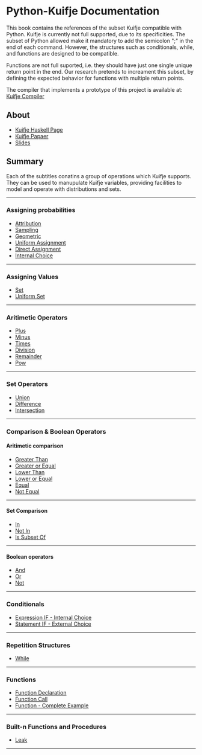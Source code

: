 # Python-Kuifje Documentation

This book contains the references of the subset Kuifje compatible with Python.
Kuifje is currently not full supported, due to its specificities.
The subset of Python allowed make it mandatory to add the semicolon ";" in the end of each command.
However, the structures such as conditionals, while, and functions are designed to be compatible.

Functions are not full suported, i.e. they should have just one single unique return point in the end.
Our research pretends to increament this subset, by defining the expected behavior for functions with multiple return points.

The compiler that implements a prototype of this project is available at:
[Kuifje Compiler](https://github.com/gleisonsdm/kuifje-compiler)

## About

- [Kuifje Haskell Page](https://hackage.haskell.org/package/kuifje)
- [Kuifje Papaer](http://www.cs.ox.ac.uk/people/jeremy.gibbons/publications/kuifje.pdf)
- [Slides](https://meloen.cs.kuleuven.be/pub/IFIP21/Brandenburg/ifip_kuifje.pdf)

## Summary

Each of the subtitles conatins a group of operations which Kuifje supports.
They can be used to manupulate Kuifje variables, providing facilities to model and operate with distributions and sets.

---

### Assigning probabilities
- [Attribution](https://github.com/gleisonsdm/Kuifje-Documentation/blob/main/Chapter%2001/Attribution.md)
- [Sampling](https://github.com/gleisonsdm/Kuifje-Documentation/blob/main/Chapter%2001/Sampling.md)
- [Geometric](https://github.com/gleisonsdm/Kuifje-Documentation/blob/main/Chapter%2001/Geometric.md)
- [Uniform Assignment](https://github.com/gleisonsdm/Kuifje-Documentation/blob/main/Chapter%2001/Uniform%20Assingment.md)
- [Direct Assignment](https://github.com/gleisonsdm/Kuifje-Documentation/blob/main/Chapter%2001/Direct%20Assignment.md)
- [Internal Choice](https://github.com/gleisonsdm/Kuifje-Documentation/blob/main/Chapter%2001/Internal%20Choice.md)

---

### Assigning Values
- [Set](https://github.com/gleisonsdm/Kuifje-Documentation/blob/main/Chapter%2002/Set.md)
- [Uniform Set](https://github.com/gleisonsdm/Kuifje-Documentation/blob/main/Chapter%2002/Uniform%20Set.md)

---

### Aritimetic Operators
- [Plus](https://github.com/gleisonsdm/Kuifje-Documentation/blob/main/Chapter%2003/Plus.md)
- [Minus](https://github.com/gleisonsdm/Kuifje-Documentation/blob/main/Chapter%2003/Minus.md)
- [Times](https://github.com/gleisonsdm/Kuifje-Documentation/blob/main/Chapter%2003/Times.md)
- [Division](https://github.com/gleisonsdm/Kuifje-Documentation/blob/main/Chapter%2003/Div.md)
- [Remainder](https://github.com/gleisonsdm/Kuifje-Documentation/blob/main/Chapter%2003/Remainder.md)
- [Pow](https://github.com/gleisonsdm/Kuifje-Documentation/blob/main/Chapter%2003/Pow.md)

---

### Set Operators
- [Union](https://github.com/gleisonsdm/Kuifje-Documentation/blob/main/Chapter%2004/Union.md)
- [Difference](https://github.com/gleisonsdm/Kuifje-Documentation/blob/main/Chapter%2004/Difference.md)
- [Intersection](https://github.com/gleisonsdm/Kuifje-Documentation/blob/main/Chapter%2004/Intersection.md)

---

### Comparison & Boolean Operators

#### Aritimetic comparison
- [Greater Than](https://github.com/gleisonsdm/Kuifje-Documentation/blob/main/Chapter%2005/GreaterThan.md)
- [Greater or Equal](https://github.com/gleisonsdm/Kuifje-Documentation/blob/main/Chapter%2005/GreaterEqual.md)
- [Lower Than](https://github.com/gleisonsdm/Kuifje-Documentation/blob/main/Chapter%2005/LowerThan.md)
- [Lower or Equal](https://github.com/gleisonsdm/Kuifje-Documentation/blob/main/Chapter%2005/LowerEqual.md)
- [Equal](https://github.com/gleisonsdm/Kuifje-Documentation/blob/main/Chapter%2005/Equal.md)
- [Not Equal](https://github.com/gleisonsdm/Kuifje-Documentation/blob/main/Chapter%2005/NotEqual.md)

---

#### Set Comparison
- [In](https://github.com/gleisonsdm/Kuifje-Documentation/blob/main/Chapter%2005/In.md)
- [Not In](https://github.com/gleisonsdm/Kuifje-Documentation/blob/main/Chapter%2005/NotIn.md)
- [Is Subset Of](https://github.com/gleisonsdm/Kuifje-Documentation/blob/main/Chapter%2005/IsSubsetOf.md)

---

#### Boolean operators
- [And](https://github.com/gleisonsdm/Kuifje-Documentation/blob/main/Chapter%2005/And.md)
- [Or](https://github.com/gleisonsdm/Kuifje-Documentation/blob/main/Chapter%2005/Or.md)
- [Not](https://github.com/gleisonsdm/Kuifje-Documentation/blob/main/Chapter%2005/Not.md)

---

### Conditionals
- [Expression IF - Internal Choice](https://github.com/gleisonsdm/Kuifje-Documentation/blob/main/Chapter%2006/Expression%20IF.md)
- [Statement IF - External Choice](https://github.com/gleisonsdm/Kuifje-Documentation/blob/main/Chapter%2006/Statement%20IF.md)

---

### Repetition Structures
- [While](https://github.com/gleisonsdm/Kuifje-Documentation/blob/main/Chapter%2007/While.md) 

---

### Functions
- [Function Declaration](https://github.com/gleisonsdm/Kuifje-Documentation/blob/main/Chapter%2008/Function%20Declaration.md) 
- [Function Call](https://github.com/gleisonsdm/Kuifje-Documentation/blob/main/Chapter%2008/Function%20Call.md) 
- [Function - Complete Example](https://github.com/gleisonsdm/Kuifje-Documentation/blob/main/Chapter%2008/Function%20Complete.md) 

---

### Built-n Functions and Procedures
- [Leak](https://github.com/gleisonsdm/Kuifje-Documentation/blob/main/Chapter%2009/Leak.md) 

---

